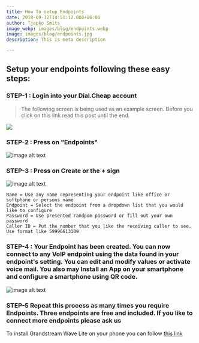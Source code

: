 ```yaml
---
title: How To setup Endpoints
date: 2018-09-12T14:51:12.000+06:00
author: Tjapko Smits
image_webp: images/blog/endpoints.webp
image: images/blog/endpoints.jpg
description: This is meta description

---
```

## Setup your endpoints following these easy steps:

### STEP-1 : Login into your Dial.Cheap account

> The following screen is being used as an example screen. Before you click on this link read this post until the end.

![](/images/dashboard.webp)

### STEP-2 : Press on "Endpoints"

![image alt text](/images/blog/endpoint_list.jpg)

### STEP-3 : Press on Create or the + sign

![image alt text](/images/blog/endpoint_create.jpg)

    Name = Use any name representing your endpoint like office or softphone or persons name
    Endpoint = Select the endpoint from a dropdown list that you would like to configure
    Password = Use presented randpom password or fill out your own password
    Caller ID = Put the number that you like the receiving caller to see. Use format like 59996613109

### STEP-4 : Your Endpoint has been created. You can now connect to any VoIP endpoint using the data found in your endpoint's setting. You can edit and modify values or activate voice mail. You also may Install an App on your smartphone and configure a smartphone using QR code.

![image alt text](/images/blog/endpoint_created.jpg)

### STEP-5 Repeat this process as many times you require Endpoints. Three endpoints are free and included. If you like to connect more endpoints please ask us

To install Grandstream Wave Lite on your phone you can follow [this link]()